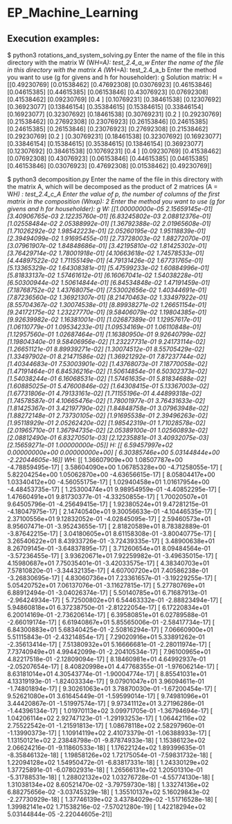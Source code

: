 # EP_Machine_Learning

## Execution examples:

$ python3 rotations_and_system_solving.py 
Enter the name of the file in this directory with the matrix W (W*H=A): test_2.4_a_w
Enter the name of the file in this directory with the matrix A (W*H=A): test_2.4_a_b
Enter the method you want to use (g for givens and h for householder): g
Solution matrix: H =
[[0.49230769]
 [0.01538462]
 [0.47692308]
 [0.03076923]
 [0.46153846]
 [0.04615385]
 [0.44615385]
 [0.06153846]
 [0.43076923]
 [0.07692308]
 [0.41538462]
 [0.09230769]
 [0.4       ]
 [0.10769231]
 [0.38461538]
 [0.12307692]
 [0.36923077]
 [0.13846154]
 [0.35384615]
 [0.15384615]
 [0.33846154]
 [0.16923077]
 [0.32307692]
 [0.18461538]
 [0.30769231]
 [0.2       ]
 [0.29230769]
 [0.21538462]
 [0.27692308]
 [0.23076923]
 [0.26153846]
 [0.24615385]
 [0.24615385]
 [0.26153846]
 [0.23076923]
 [0.27692308]
 [0.21538462]
 [0.29230769]
 [0.2       ]
 [0.30769231]
 [0.18461538]
 [0.32307692]
 [0.16923077]
 [0.33846154]
 [0.15384615]
 [0.35384615]
 [0.13846154]
 [0.36923077]
 [0.12307692]
 [0.38461538]
 [0.10769231]
 [0.4       ]
 [0.09230769]
 [0.41538462]
 [0.07692308]
 [0.43076923]
 [0.06153846]
 [0.44615385]
 [0.04615385]
 [0.46153846]
 [0.03076923]
 [0.47692308]
 [0.01538462]
 [0.49230769]]

$ python3 decomposition.py 
Enter the name of the file in this directory with the matrix A, which will be decomposed as the product of 2 matrices (A = W*H) : test_2.4_c_A
Enter the value of p, the number of columns of the first matrix in the composition (Wnxp): 2
Enter the method you want to use (g for givens and h for householder): g
W:  [[1.00000000e-05 2.15659145e-01]
 [3.40906765e-03 2.12235760e-01]
 [6.83245802e-03 2.08812376e-01]
 [1.02558484e-02 2.05388992e-01]
 [1.36792388e-02 2.01965608e-01]
 [1.71026292e-02 1.98542223e-01]
 [2.05260195e-02 1.95118839e-01]
 [2.39494099e-02 1.91695455e-01]
 [2.73728003e-02 1.88272070e-01]
 [3.07961907e-02 1.84848686e-01]
 [3.42195810e-02 1.81425302e-01]
 [3.76429714e-02 1.78001918e-01]
 [4.10663618e-02 1.74578533e-01]
 [4.44897522e-02 1.71155149e-01]
 [4.79131426e-02 1.67731765e-01]
 [5.13365329e-02 1.64308381e-01]
 [5.47599233e-02 1.60884996e-01]
 [5.81833137e-02 1.57461612e-01]
 [6.16067041e-02 1.54038228e-01]
 [6.50300944e-02 1.50614844e-01]
 [6.84534848e-02 1.47191459e-01]
 [7.18768752e-02 1.43768075e-01]
 [7.53002656e-02 1.40344691e-01]
 [7.87236560e-02 1.36921307e-01]
 [8.21470463e-02 1.33497922e-01]
 [8.55704367e-02 1.30074538e-01]
 [8.89938271e-02 1.26651154e-01]
 [9.24172175e-02 1.23227770e-01]
 [9.58406079e-02 1.19804385e-01]
 [9.92639982e-02 1.16381001e-01]
 [1.02687389e-01 1.12957617e-01]
 [1.06110779e-01 1.09534233e-01]
 [1.09534169e-01 1.06110848e-01]
 [1.12957560e-01 1.02687464e-01]
 [1.16380950e-01 9.92640799e-02]
 [1.19804340e-01 9.58406956e-02]
 [1.23227731e-01 9.24173114e-02]
 [1.26651121e-01 8.89939271e-02]
 [1.30074512e-01 8.55705429e-02]
 [1.33497902e-01 8.21471586e-02]
 [1.36921292e-01 7.87237744e-02]
 [1.40344683e-01 7.53003901e-02]
 [1.43768073e-01 7.18770058e-02]
 [1.47191464e-01 6.84536216e-02]
 [1.50614854e-01 6.50302373e-02]
 [1.54038244e-01 6.16068531e-02]
 [1.57461635e-01 5.81834688e-02]
 [1.60885025e-01 5.47600846e-02]
 [1.64308415e-01 5.13367003e-02]
 [1.67731806e-01 4.79133161e-02]
 [1.71155196e-01 4.44899318e-02]
 [1.74578587e-01 4.10665476e-02]
 [1.78001977e-01 3.76431633e-02]
 [1.81425367e-01 3.42197790e-02]
 [1.84848758e-01 3.07963948e-02]
 [1.88272148e-01 2.73730105e-02]
 [1.91695538e-01 2.39496263e-02]
 [1.95118929e-01 2.05262420e-02]
 [1.98542319e-01 1.71028578e-02]
 [2.01965710e-01 1.36794735e-02]
 [2.05389100e-01 1.02560893e-02]
 [2.08812490e-01 6.83270501e-03]
 [2.12235881e-01 3.40932075e-03]
 [2.15659271e-01 1.00000000e-05]]
H:  [[ 6.59457997e+02  0.00000000e+00  0.00000000e+00]
 [ 6.30385746e+00  5.03144844e+00 -2.22044605e-16]]
W*H:  [[ 1.36607909e+00  1.08507787e+00 -4.78859495e-17]
 [ 3.58604090e+00  1.06785328e+00 -4.71258055e-17]
 [ 5.82204254e+00  1.05062870e+00 -4.63656615e-17]
 [ 8.05804417e+00  1.03340412e+00 -4.56055175e-17]
 [ 1.02940458e+01  1.01617954e+00 -4.48453735e-17]
 [ 1.25300474e+01  9.98954959e-01 -4.40852295e-17]
 [ 1.47660491e+01  9.81730377e-01 -4.33250855e-17]
 [ 1.70020507e+01  9.64505796e-01 -4.25649415e-17]
 [ 1.92380524e+01  9.47281215e-01 -4.18047975e-17]
 [ 2.14740540e+01  9.30056633e-01 -4.10446535e-17]
 [ 2.37100556e+01  9.12832052e-01 -4.02845095e-17]
 [ 2.59460573e+01  8.95607471e-01 -3.95243655e-17]
 [ 2.81820589e+01  8.78382889e-01 -3.87642215e-17]
 [ 3.04180605e+01  8.61158308e-01 -3.80040775e-17]
 [ 3.26540622e+01  8.43933726e-01 -3.72439335e-17]
 [ 3.48900638e+01  8.26709145e-01 -3.64837895e-17]
 [ 3.71260654e+01  8.09484564e-01 -3.57236455e-17]
 [ 3.93620671e+01  7.92259982e-01 -3.49635015e-17]
 [ 4.15980687e+01  7.75035401e-01 -3.42033575e-17]
 [ 4.38340703e+01  7.57810820e-01 -3.34432135e-17]
 [ 4.60700720e+01  7.40586238e-01 -3.26830695e-17]
 [ 4.83060736e+01  7.23361657e-01 -3.19229255e-17]
 [ 5.05420752e+01  7.06137076e-01 -3.11627815e-17]
 [ 5.27780769e+01  6.88912494e-01 -3.04026374e-17]
 [ 5.50140785e+01  6.71687913e-01 -2.96424934e-17]
 [ 5.72500802e+01  6.54463332e-01 -2.88823494e-17]
 [ 5.94860818e+01  6.37238750e-01 -2.81222054e-17]
 [ 6.17220834e+01  6.20014169e-01 -2.73620614e-17]
 [ 6.39580851e+01  6.02789588e-01 -2.66019174e-17]
 [ 6.61940867e+01  5.85565006e-01 -2.58417734e-17]
 [ 6.84300883e+01  5.68340425e-01 -2.50816294e-17]
 [ 7.06660900e+01  5.51115843e-01 -2.43214854e-17]
 [ 7.29020916e+01  5.33891262e-01 -2.35613414e-17]
 [ 7.51380932e+01  5.16666681e-01 -2.28011974e-17]
 [ 7.73740949e+01  4.99442099e-01 -2.20410534e-17]
 [ 7.96100965e+01  4.82217518e-01 -2.12809094e-17]
 [ 8.18460981e+01  4.64992937e-01 -2.05207654e-17]
 [ 8.40820998e+01  4.47768355e-01 -1.97606214e-17]
 [ 8.63181014e+01  4.30543774e-01 -1.90004774e-17]
 [ 8.85541031e+01  4.13319193e-01 -1.82403334e-17]
 [ 9.07901047e+01  3.96094611e-01 -1.74801894e-17]
 [ 9.30261063e+01  3.78870030e-01 -1.67200454e-17]
 [ 9.52621080e+01  3.61645449e-01 -1.59599014e-17]
 [ 9.74981096e+01  3.44420867e-01 -1.51997574e-17]
 [ 9.97341112e+01  3.27196286e-01 -1.44396134e-17]
 [ 1.01970113e+02  3.09971705e-01 -1.36794694e-17]
 [ 1.04206114e+02  2.92747123e-01 -1.29193253e-17]
 [ 1.06442116e+02  2.75522542e-01 -1.21591813e-17]
 [ 1.08678118e+02  2.58297960e-01 -1.13990373e-17]
 [ 1.10914119e+02  2.41073379e-01 -1.06388933e-17]
 [ 1.13150121e+02  2.23848798e-01 -9.87874933e-18]
 [ 1.15386123e+02  2.06624216e-01 -9.11860533e-18]
 [ 1.17622124e+02  1.89399635e-01 -8.35846132e-18]
 [ 1.19858126e+02  1.72175054e-01 -7.59831732e-18]
 [ 1.22094128e+02  1.54950472e-01 -6.83817331e-18]
 [ 1.24330129e+02  1.37725891e-01 -6.07802931e-18]
 [ 1.26566131e+02  1.20501310e-01 -5.31788531e-18]
 [ 1.28802132e+02  1.03276728e-01 -4.55774130e-18]
 [ 1.31038134e+02  8.60521470e-02 -3.79759730e-18]
 [ 1.33274136e+02  6.88275656e-02 -3.03745329e-18]
 [ 1.35510137e+02  5.16029843e-02 -2.27730929e-18]
 [ 1.37746139e+02  3.43784029e-02 -1.51716528e-18]
 [ 1.39982141e+02  1.71538216e-02 -7.57021280e-19]
 [ 1.42218294e+02  5.03144844e-05 -2.22044605e-21]]


